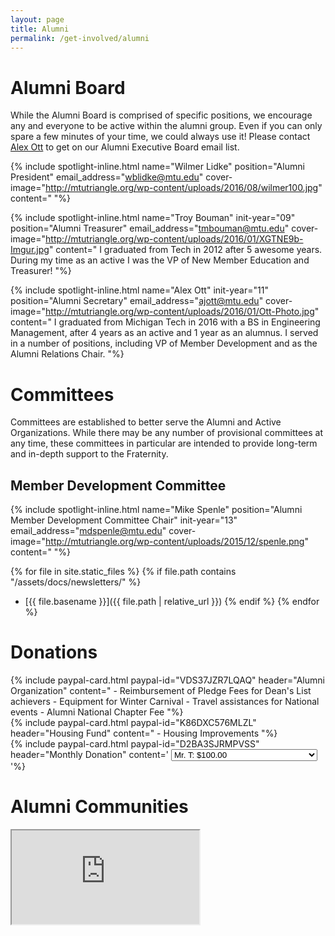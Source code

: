 ```yaml
---
layout: page
title: Alumni
permalink: /get-involved/alumni
---
```


# Alumni Board
While the Alumni Board is comprised of specific positions, we encourage any and everyone to be active within the alumni group. Even if you can only spare a few minutes of your time, we could always use it! Please contact [Alex Ott](mailto:ajott@mtu.edu) to get on our Alumni Executive Board email list.

{% include spotlight-inline.html
  name="Wilmer Lidke"
  position="Alumni President"
  email_address="wblidke@mtu.edu"
  cover-image="http://mtutriangle.org/wp-content/uploads/2016/08/wilmer100.jpg"
content="
"%}

{% include spotlight-inline.html
  name="Troy Bouman"
  init-year="09"
  position="Alumni Treasurer"
  email_address="tmbouman@mtu.edu"
  cover-image="http://mtutriangle.org/wp-content/uploads/2016/01/XGTNE9b-Imgur.jpg"
  content="
I graduated from Tech in 2012 after 5 awesome years. During my time as an active I was the VP of New Member Education and Treasurer!
"%}

{% include spotlight-inline.html
  name="Alex Ott"
  init-year="11"
  position="Alumni Secretary"
  email_address="ajott@mtu.edu"
  cover-image="http://mtutriangle.org/wp-content/uploads/2016/01/Ott-Photo.jpg"
  content="
I graduated from Michigan Tech in 2016 with a BS in Engineering Management, after 4 years as an active and 1 year as an alumnus. I served in a number of positions, including VP of Member Development and as the Alumni Relations Chair.
"%}

# Committees

Committees are established to better serve the Alumni and Active Organizations. While there may be any number of provisional committees at any time, these committees in particular are intended to provide long-term and in-depth support to the Fraternity.

## Member Development Committee
{% include spotlight-inline.html
  name="Mike Spenle"
  position="Alumni Member Development Committee Chair"
  init-year="13"
  email_address="mdspenle@mtu.edu"
  cover-image="http://mtutriangle.org/wp-content/uploads/2015/12/spenle.png"
  content="
"%}

{% for file in site.static_files %}
{% if file.path contains "/assets/docs/newsletters/" %}
- [{{ file.basename }}]({{ file.path | relative_url }})
{% endif %}
{% endfor %}

# Donations

<!-- Donation cards -->
<div class="row">
<div class="col-lg-4 mb-4">
{% include paypal-card.html paypal-id="VDS37JZR7LQAQ" header="Alumni Organization" content="
- Reimbursement of Pledge Fees for Dean's List achievers
- Equipment for Winter Carnival
- Travel assistances for National events
- Alumni National Chapter Fee
"%}
</div>
<div class="col-lg-4 mb-4">
{% include paypal-card.html paypal-id="K86DXC576MLZL" header="Housing Fund" content="
- Housing Improvements
"%}
</div>
<div class="col-lg-4 mb-4">
{% include paypal-card.html paypal-id="D2BA3SJRMPVSS" header="Monthly Donation" content='
<select name="os0" class="form-control" id="monthlyAmount">
  <option value="Mr. T">Mr. T: $100.00</option>
  <option value="Mr. Bigshot">Mr. Bigshot: $75.00</option>
  <option value="Half Way There">Half Way There: $50.00</option>
  <option value="I\'ll Share The Wealth">I\'ll Share The Wealth: $30.00</option>
  <option value="Wilmer\'s Club">Wilmer\'s Club: $20.00</option>
  <option value="I\'m giving her all she\'s got!">I\'m giving her all she\'s got!: $10.00</option>
  <option value="I still got loans man!">I still got loans man!: $5.00</option>
</select>
'%}
</div>
</div>

# Alumni Communities

<!-- Alumni map -->
<div class="embed-responsive embed-responsive-16by9">
  <iframe id="alumniMap" src="https://view-awesome-table.com/-KlxQyblWqnpv0ngNv8l/view" scrolling="no" tabindex="-1"></iframe>
</div>
